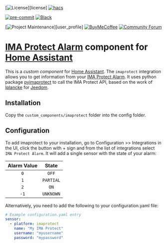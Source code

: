 [![License][license-shield]][license]
[![hacs][hacsbadge]][hacs]

[![pre-commit][pre-commit-shield]][pre-commit]
[![Black][black-shield]][black]

[![Project Maintenance][maintenance-shield]][user_profile]
[![BuyMeCoffee][buymecoffeebadge]][buymecoffee]
[![Community Forum][forum-shield]][forum]

# [IMA Protect Alarm](https://www.imaprotect.com/) component for [Home Assistant](https://www.home-assistant.io/)

This is a *custom component* for [Home Assistant](https://www.home-assistant.io/).
The `imaprotect` integration allows you to get information from your [IMA Protect Alarm](https://www.imaprotect.com/).
It uses python package [pyimaprotect](https://github.com/pcourbin/pyimaprotect) to call the IMA Protect API, based on the work of [lplancke](https://github.com/lplancke/jeedom_alarme_IMA) for [Jeedom](https://www.jeedom.com).

## Installation

Copy the `custom_components/imaprotect` folder into the config folder.

## Configuration

To add imaprotect to your installation, go to Configuration >> Integrations in the UI, click the button with + sign and from the list of integrations select `IMA Protect Alarm`.
It will add a single sensor with the state of your alarm:

| Alarm Value | State |
|:----:|:----:|
| `0` | `OFF` |
| `1` | `PARTIAL` |
| `2` | `ON` |
| `-1` | `UNKNOWN` |

Alternatively, you need to add the following to your configuration.yaml file:
```yaml
# Example configuration.yaml entry
sensor:
  - platform: imaprotect
    name: "My IMA Protect"
    username: "myusername"
    password: "mypassword"
```

[license-shield]: https://img.shields.io/github/license/pcourbin/imaprotect.svg?style=for-the-badge
[hacs]: https://hacs.xyz
[hacsbadge]: https://img.shields.io/badge/HACS-Custom-orange.svg?style=for-the-badge
[forum-shield]: https://img.shields.io/badge/community-forum-brightgreen.svg?style=for-the-badge
[forum]: https://community.home-assistant.io/

[pre-commit]: https://github.com/pre-commit/pre-commit
[pre-commit-shield]: https://img.shields.io/badge/pre--commit-enabled-brightgreen?style=for-the-badge
[black]: https://github.com/psf/black
[black-shield]: https://img.shields.io/badge/code%20style-black-000000.svg?style=for-the-badge

[maintenance-shield]: https://img.shields.io/badge/maintainer-%40pcourbin-blue.svg?style=for-the-badge
[buymecoffee]: https://www.buymeacoffee.com/pcourbin
[buymecoffeebadge]: https://img.shields.io/badge/buy%20me%20a%20coffee-donate-yellow.svg?style=for-the-badge
